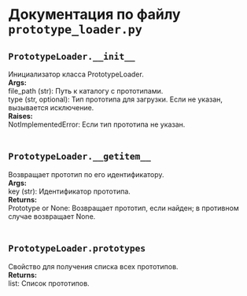 # Документация по файлу `prototype_loader.py`


## `PrototypeLoader.__init__`<br>
Инициализатор класса PrototypeLoader.<br>
**Args:**<br>
file_path (str): Путь к каталогу с прототипами.<br>
type (str, optional): Тип прототипа для загрузки. Если не указан, вызывается исключение.<br>
**Raises:**<br>
NotImplementedError: Если тип прототипа не указан.<br>
<br>

## `PrototypeLoader.__getitem__`<br>
Возвращает прототип по его идентификатору.<br>
**Args:**<br>
key (str): Идентификатор прототипа.<br>
**Returns:**<br>
Prototype or None: Возвращает прототип, если найден; в противном случае возвращает None.<br>
<br>

## `PrototypeLoader.prototypes`<br>
Свойство для получения списка всех прототипов.<br>
**Returns:**<br>
list: Список прототипов.<br>
<br>

